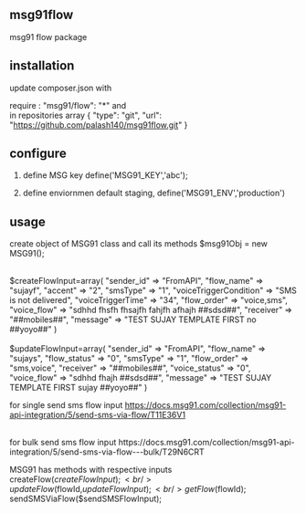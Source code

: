 ## msg91flow
msg91 flow  package

## installation 

update composer.json with

require : "msg91/flow": "*" and <br/>
in repositories array
{
  "type": "git",
  "url": "https://github.com/palash140/msg91flow.git"
}

## configure

1. define MSG key
define('MSG91_KEY','abc');

2. define enviornmen default staging,
define('MSG91_ENV','production')

## usage
 
create object of MSG91 class and call its methods
$msg91Obj = new MSG91();

<br/> 
 $createFlowInput=array(
    "sender_id" => "FromAPI",
    "flow_name" => "sujayf",
    "accent" => "2",
    "smsType" => "1",
    "voiceTriggerCondition" => "SMS is not delivered",
    "voiceTriggerTime" => "34",
    "flow_order" => "voice,sms",
    "voice_flow" => "sdhhd fhsfh fhsajfh fahjfh afhajh ##sdsd##",
    "receiver" => "##mobiles##",
    "message" => "TEST SUJAY TEMPLATE FIRST no ##yoyo##"
)
<br/> <br/>
$updateFlowInput=array(
    "sender_id" => "FromAPI",
    "flow_name" => "sujays",
    "flow_status" => "0",
    "smsType" => "1",
    "flow_order" => "sms,voice",
    "receiver" => "##mobiles##",
    "voice_status" => "0",
    "voice_flow" => "sdhhd fhajh ##sdsd##",
    "message" => "TEST SUJAY TEMPLATE FIRST sujay ##yoyo##"
)

<br/>

for single send sms flow input
https://docs.msg91.com/collection/msg91-api-integration/5/send-sms-via-flow/T11E36V1

<br/>
for bulk send sms flow input
https://docs.msg91.com/collection/msg91-api-integration/5/send-sms-via-flow---bulk/T29N6CRT

MSG91 has methods with respective inputs <br/> 
    createFlow($createFlowInput); <br/>
    updateFlow($flowId,$updateFlowInput); <br/> 
    getFlow($flowId); <br/>
    sendSMSViaFlow($sendSMSFlowInput);



